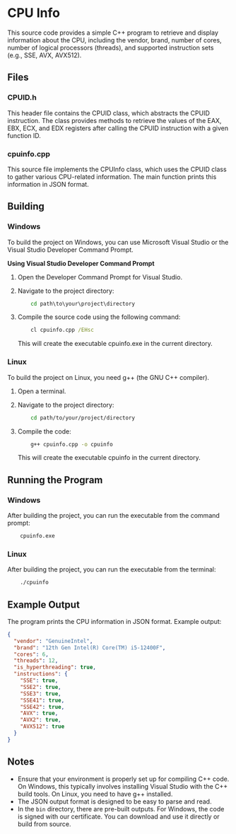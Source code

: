 # CPU Info

This source code provides a simple C++ program to retrieve and display information about the CPU, including the vendor, brand, number of cores, number of logical processors (threads), and supported instruction sets (e.g., SSE, AVX, AVX512).

## Files

### CPUID.h

This header file contains the CPUID class, which abstracts the CPUID instruction. The class provides methods to retrieve the values of the EAX, EBX, ECX, and EDX registers after calling the CPUID instruction with a given function ID.

### cpuinfo.cpp

This source file implements the CPUInfo class, which uses the CPUID class to gather various CPU-related information. The main function prints this information in JSON format.

## Building

### Windows

To build the project on Windows, you can use Microsoft Visual Studio or the Visual Studio Developer Command Prompt.

**Using Visual Studio Developer Command Prompt**

1. Open the Developer Command Prompt for Visual Studio.

2. Navigate to the project directory:
    ```cmd
        cd path\to\your\project\directory
    ```

3. Compile the source code using the following command:
    ```cmd
        cl cpuinfo.cpp /EHsc
    ```

    This will create the executable cpuinfo.exe in the current directory.

### Linux

To build the project on Linux, you need g++ (the GNU C++ compiler).

1. Open a terminal.

2. Navigate to the project directory:
    ```bash
        cd path/to/your/project/directory
    ```

3. Compile the code:
    ```bash
        g++ cpuinfo.cpp -o cpuinfo
    ```

    This will create the executable cpuinfo in the current directory.

## Running the Program

### Windows

After building the project, you can run the executable from the command prompt:

```cmd
    cpuinfo.exe
```

### Linux

After building the project, you can run the executable from the terminal:

```bash
    ./cpuinfo
```

## Example Output

The program prints the CPU information in JSON format. Example output:

```json
{
  "vendor": "GenuineIntel",
  "brand": "12th Gen Intel(R) Core(TM) i5-12400F",
  "cores": 6,
  "threads": 12,
  "is_hyperthreading": true,
  "instructions": {
    "SSE": true,
    "SSE2": true,
    "SSE3": true,
    "SSE41": true,
    "SSE42": true,
    "AVX": true,
    "AVX2": true,
    "AVX512": true
  }
}
```

## Notes
- Ensure that your environment is properly set up for compiling C++ code. On Windows, this typically involves installing Visual Studio with the C++ build tools. On Linux, you need to have g++ installed.
- The JSON output format is designed to be easy to parse and read.
- In the `bin` directory, there are pre-built outputs. For Windows, the code is signed with our certificate. You can download and use it directly or build from source.
